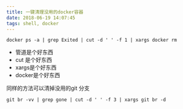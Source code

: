 ```yaml
---
title: 一键清理没用的docker容器 
date: 2018-06-19 14:07:45
tags: shell, docker
---
```

```
docker ps -a | grep Exited | cut -d ' ' -f 1 | xargs docker rm
```
- 管道是个好东西
- cut 是个好东西
- xargs是个好东西
- docker是个好东西

同样的方法可以清掉没用的git 分支
```
git br -vv | grep gone | cut -d ' ' -f 3 | xargs git br -d
```
